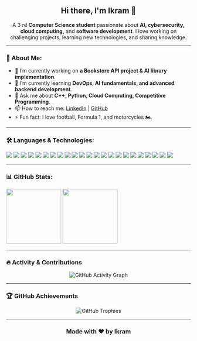 <!-- 
  Replace "ykram051" with your GitHub username in all stat URLs.
  GitHub allows HTML in README.md, but some CSS may be stripped.
-->

<h2 align="center">Hi there, I'm Ikram 👋</h2>

<p align="center">
  A 3 rd <strong>Computer Science student</strong> passionate about 
  <strong>AI, cybersecurity, cloud computing,</strong> and 
  <strong>software development</strong>. I love working on challenging projects, 
  learning new technologies, and sharing knowledge.
</p>

---

<h3>🚀 About Me:</h3>
<ul>
  <li>🔭 I’m currently working on <b>a Bookstore API project & AI library implementation</b>.</li>
  <li>🌱 I’m currently learning <b>DevOps, AI fundamentals, and advanced backend development</b>.</li>
  <li>💬 Ask me about <b>C++, Python, Cloud Computing, Competitive Programming</b>.</li>
  <li>📫 How to reach me: 
    <a href="https://ma.linkedin.com/in/ikram-benfellah-30a178353" target="_blank">LinkedIn</a> | 
    <a href="https://github.com/ykram051" target="_blank">GitHub</a>
  </li>
  <li>⚡ Fun fact: I love football, Formula 1, and motorcycles 🏍️.</li>
</ul>

---

<h3>🛠️ Languages & Technologies:</h3>
<p align="left">
  <img src="https://img.shields.io/badge/C-00599C?style=for-the-badge&logo=c&logoColor=white" />
  <img src="https://img.shields.io/badge/C++-00599C?style=for-the-badge&logo=cplusplus&logoColor=white" />
  <img src="https://img.shields.io/badge/Python-3776AB?style=for-the-badge&logo=python&logoColor=white" />
  <img src="https://img.shields.io/badge/Java-007396?style=for-the-badge&logo=java&logoColor=white" />
  <img src="https://img.shields.io/badge/Go-00ADD8?style=for-the-badge&logo=go&logoColor=white" />
  <img src="https://img.shields.io/badge/JavaScript-F7DF1E?style=for-the-badge&logo=javascript&logoColor=black" />
  <img src="https://img.shields.io/badge/PHP-777BB4?style=for-the-badge&logo=php&logoColor=white" />
  <img src="https://img.shields.io/badge/HTML5-E34F26?style=for-the-badge&logo=html5&logoColor=white" />
  <img src="https://img.shields.io/badge/Bash-121011?style=for-the-badge&logo=gnu-bash&logoColor=white" />
  <img src="https://img.shields.io/badge/Arduino-00979D?style=for-the-badge&logo=arduino&logoColor=white" />
  <img src="https://img.shields.io/badge/Anaconda-44A833?style=for-the-badge&logo=anaconda&logoColor=white" />
  <img src="https://img.shields.io/badge/PostgreSQL-336791?style=for-the-badge&logo=postgresql&logoColor=white" />
  <img src="https://img.shields.io/badge/MySQL-4479A1?style=for-the-badge&logo=mysql&logoColor=white" />
  <img src="https://img.shields.io/badge/Firebase-FFCA28?style=for-the-badge&logo=firebase&logoColor=black" />
  <img src="https://img.shields.io/badge/Docker-2496ED?style=for-the-badge&logo=docker&logoColor=white" />
  <img src="https://img.shields.io/badge/Kubernetes-326CE5?style=for-the-badge&logo=kubernetes&logoColor=white" />
  <img src="https://img.shields.io/badge/Terraform-7B42BC?style=for-the-badge&logo=terraform&logoColor=white" />
  <img src="https://img.shields.io/badge/Linux-FCC624?style=for-the-badge&logo=linux&logoColor=black" />
  <img src="https://img.shields.io/badge/Windows-0078D6?style=for-the-badge&logo=windows&logoColor=white" />
  <img src="https://img.shields.io/badge/Postman-FF6C37?style=for-the-badge&logo=postman&logoColor=white" />
  <img src="https://img.shields.io/badge/JetBrains-000000?style=for-the-badge&logo=jetbrains&logoColor=white" />
  <img src="https://img.shields.io/badge/Eclipse-2C2255?style=for-the-badge&logo=eclipse-ide&logoColor=white" />
  <img src="https://img.shields.io/badge/VSCode-007ACC?style=for-the-badge&logo=visual-studio-code&logoColor=white" />
</p>

---

<h3>📊 GitHub Stats:</h3>
<p align="left">
  <img src="https://github-readme-stats.vercel.app/api?username=ykram051&theme=tokyonight&show_icons=true" height="150" />
  <img src="https://github-readme-stats.vercel.app/api/top-langs/?username=ykram051&langs_count=5&theme=tokyonight" height="150" />
</p>

---

<h3>🔥 Activity & Contributions</h3>
<p align="center">
  <img src="https://github-readme-activity-graph.vercel.app/graph?username=ykram051&theme=tokyo-night&hide_border=true" alt="GitHub Activity Graph" />
</p>

---

<h3>🏆 GitHub Achievements</h3>
<p align="center">
  <img src="https://github-profile-trophy.vercel.app/?username=ykram051&theme=tokyonight&no-frame=true&margin-w=15&row=1&column=6" alt="GitHub Trophies" />
</p>

---

<h3 align="center">Made with ❤️ by Ikram</h3>
